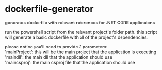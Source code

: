 # dockerfile-generator
generates dockerfile with relevant references for .NET CORE applictaions

run the powershell script from the relevant project's folder path.
this script will generate a basic dockerfile with all of the project's dependencies.

please notice you'll need to provide 3 parameters: \
'mainProject': this will be the main project that the application is executing\
'maindll': the main dll that the application should use \
'maincsproj': the main csproj file that the application should use

